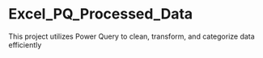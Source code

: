 # Excel_PQ_Processed_Data
This project utilizes Power Query to clean, transform, and categorize data efficiently
